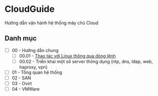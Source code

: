 # CloudGuide
Hướng dẫn vận hành hệ thống máy chủ Cloud

## Danh mục

 - [ ] 00 - Hướng dẫn chung
   - [ ] 00.01 - [Thao tác với Linux thông qua dòng lệnh](00_01_linux.md)
   - [ ] 00.02 - Triển khai một số server thông dụng (ntp, dns, ldap, web, haproxy, vpn)
 - [ ] 01 - Tổng quan hệ thống
 - [ ] 02 - SAN
 - [ ] 03 - Ovirt
 - [ ] 04 - VMWare
